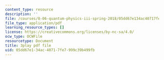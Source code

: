 ```yaml
---
content_type: resource
description: ''
file: /courses/8-06-quantum-physics-iii-spring-2018/05dd67e134ac40717fe7999c39b499fb_BiLtNbncW8o.pdf
file_type: application/pdf
learning_resource_types: []
license: https://creativecommons.org/licenses/by-nc-sa/4.0/
ocw_type: OCWFile
resourcetype: Document
title: 3play pdf file
uid: 05dd67e1-34ac-4071-7fe7-999c39b499fb
---
```

